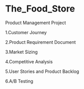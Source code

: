 # The_Food_Store
Product Management Project

1.Customer Journey
 
2.Product Requirement Document

3.Market Sizing 

4.Competitive Analysis 

5.User Stories and Product Backlog 

6.A/B Testing 